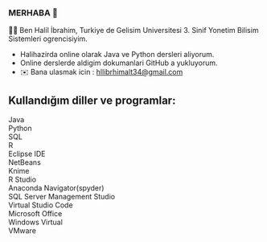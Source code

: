 ### MERHABA 👋
👨‍💻 Ben Halil İbrahim, Turkiye de Gelisim Universitesi 3. Sinif Yonetim Bilisim Sistemleri ogrencisiyim.

- Halihazirda online olarak Java ve Python dersleri aliyorum.
- Online derslerde aldigim dokumanlari GitHub a yukluyorum.
- :envelope: Bana ulasmak icin : hllibrhimalt34@gmail.com

Kullandığım diller ve programlar:
-
Java      
Python      
SQL     
R     
Eclipse IDE     
NetBeans      
Knime     
R Studio     
Anaconda Navigator(spyder)      
SQL Server Management Studio      
Virtual Studio Code     
Microsoft Office      
Windows Virtual     
VMware      







